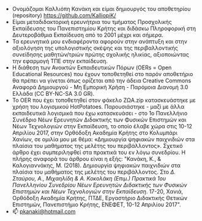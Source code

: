 -  Ονομάζομαι Καλλιόπη Κανάκη και είμαι δημιουργός του αποθετηρίου (repository) https://github.com/KalliopiK/ 
-  Είμαι μεταδιδακτορική ερευνήτρια του τμήματος Προσχολικής Εκπαίδευσης του Πανεπιστημίου Κρήτης και διδάσκω Πληροφορική στη Δευτεροβάθμια Εκπαίδευση από το 2001 μέχρι και σήμερα.
-  Τα ερευνητικά μου ενδιαφέροντα αφορούν στην ανάπτυξη και στην αξιολόγηση της υπολογιστικής σκέψης και της περιβαλλοντικής συνείδησης μαθητών/τριών πρώτης σχολικής ηλικίας, αξιοποιώντας την εφαρμογή ΤΠΕ στην εκπαίδευση.
-  Η διάθεση των Ανοικτών Εκπαιδευτικών Πόρων (OERs = Open Educational Resources) που έχουν τοποθετηθεί στο παρόν αποθετήριο θα πρέπει να γίνεται όπως ορίζεται από την άδεια Creative Commons Αναφορά Δημιουργού - Μη Εμπορική Χρήση - Παρόμοια Διανομή 3.0 Ελλάδα (CC BY-NC-SA 3.0 GR).
-  Το OER που έχει τοποθετηθεί στον φάκελο ΖΩΑ.zip κατασκευάστηκε με χρήση του λογισμικού HotPotatoes. Παρουσιάστηκε - μαζί με άλλα εκπαιδευτικά λογισμικά που έχω κατασκευάσει -  στο 1ο Πανελλήνιο Συνέδριο Νέων Ερευνητών Διδακτικής των Φυσικών Επιστημών και Νέων Τεχνολογιών στην Εκπαίδευση, το οποίο έλαβε χώρα στις 10-12 Απριλίου 2017, στην Ορθόδοξη Ακαδημία Κρήτης στο Κολυμπάρι Χανίων, σε ομιλία μου με θέμα: «Δημιουργία ψηφιακών παιχνιδιών στα πλαίσια του μαθήματος της μελέτης του περιβάλλοντος». Σχετικό άρθρο έχει συμπεριληφθεί στα πρακτικά του εν λόγω συνεδρίου. Η πλήρης αναφορά του άρθρου είναι η εξής:
"Κανάκη, Κ., & Καλογιαννάκης, Μ. (2018). Δημιουργία ψηφιακών παιχνιδιών στα πλαίσια του μαθήματος της μελέτης του περιβάλλοντος. Στο *Δ. Σταύρου, Α., Μιχαηλίδη & Α. Κοκολάκη (Επιμ.) Πρακτικά 1ου Πανελληνίου Συνεδρίου Νέων Ερευνητών Διδακτικής των Φυσικών Επιστημών και Νέων Τεχνολογιών στην Εκπαίδευση*. 17-20, Χανιά, Ορθόδοξη Ακαδημία Κρήτης, ΠΤΔΕ, Εργαστήριο Διδακτικής Θετικών Επιστημών, Πανεπιστήμιο Κρήτης, ΕΝΕΦΕΤ, 10-12 Απριλίου 2017".
- 📫 pkanaki@hotmail.com

<!---
KalliopiK/Kalliopi Kanaki holds a postdoctoral position at the University of Crete, Greece.

--->
